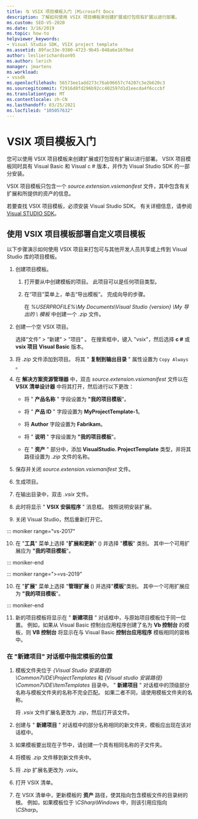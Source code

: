 ```yaml
---
title: 与 VSIX 项目模板入门 |Microsoft Docs
description: 了解如何使用 VSIX 项目模板来创建扩展或打包现有扩展以进行部署。
ms.custom: SEO-VS-2020
ms.date: 3/16/2019
ms.topic: how-to
helpviewer_keywords:
- Visual Studio SDK, VSIX project template
ms.assetid: 89fac33e-9380-4723-9b45-048a6e16f0ed
author: leslierichardson95
ms.author: lerich
manager: jmartens
ms.workload:
- vssdk
ms.openlocfilehash: 56573ee1add273c76ab96657c74207c3e2b620c3
ms.sourcegitcommit: f2916d8fd296b92cc402597d1d1eecda4f6cccbf
ms.translationtype: MT
ms.contentlocale: zh-CN
ms.lasthandoff: 03/25/2021
ms.locfileid: "105057632"
---
```

# <a name="get-started-with-the-vsix-project-template"></a>VSIX 项目模板入门

您可以使用 VSIX 项目模板来创建扩展或打包现有扩展以进行部署。 VSIX 项目模板同时具有 Visual Basic 和 Visual c # 版本，并作为 Visual Studio SDK 的一部分安装。

 VSIX 项目模板只包含一个 *source.extension.vsixmanifest* 文件，其中包含有关扩展和所提供的资产的信息。

 若要查找 VSIX 项目模板，必须安装 Visual Studio SDK。 有关详细信息，请参阅 [Visual STUDIO SDK](../extensibility/visual-studio-sdk.md)。

## <a name="deploy-a-custom-project-template-using-the-vsix-project-template"></a>使用 VSIX 项目模板部署自定义项目模板

 以下步骤演示如何使用 VSIX 项目来打包可与其他开发人员共享或上传到 Visual Studio 库的项目模板。

1. 创建项目模板。

    1. 打开要从中创建模板的项目。 此项目可以是任何项目类型。

    2. 在“项目”菜单上，单击“导出模板”。 完成向导的步骤。

         在 *%USERPROFILE%\My Documents\Visual Studio {version} \My 导出的 \\ 模板* 中创建一个 *.zip* 文件。

2. 创建一个空 VSIX 项目。

     选择“文件” > “新建” > “项目”  。 在搜索框中，键入 "vsix"，然后选择 **c #** 或 **vsix 项目** **Visual Basic** 版本。

3. 将 *.zip* 文件添加到项目。 将其 " **复制到输出目录** " 属性设置为 `Copy Always` 。

4. 在 **解决方案资源管理器** 中，双击 *source.extension.vsixmanifest* 文件以在 **VSIX 清单设计器** 中将其打开，然后进行以下更改：

    - 将 " **产品名称** " 字段设置为 **"我的项目模板**"。

    - 将 " **产品 ID** " 字段设置为 **MyProjectTemplate-1**。

    - 将 **Author** 字段设置为 **Fabrikam**。

    - 将 " **说明** " 字段设置为 **"我的项目模板**"。

    - 在 " **资产** " 部分中，添加 **VisualStudio. ProjectTemplate** 类型，并将其路径设置为 *.zip* 文件的名称。

5. 保存并关闭 *source.extension.vsixmanifest* 文件。

6. 生成项目。

7. 在输出目录中，双击 *.vsix* 文件。

8. 此时将显示 " **VSIX 安装程序** " 消息框。 按照说明安装扩展。

9. 关闭 Visual Studio，然后重新打开它。

::: moniker range="vs-2017"

10. 在 "**工具**" 菜单上选择 "**扩展和更新**" () 并选择 "**模板**" 类别。 其中一个可用扩展应为 **"我的项目模板**"。

::: moniker-end

::: moniker range=">=vs-2019"

10. 在 "**扩展**" 菜单上选择 "**管理扩展** () 并选择"**模板**"类别。 其中一个可用扩展应为 **"我的项目模板**"。

::: moniker-end

11. 新的项目模板将显示在 " **新建项目** " 对话框中，与原始项目模板位于同一位置。 例如，如果从 Visual Basic 控制台应用程序创建了名为 **Vb 控制台** 的模板，则 **VB 控制台** 将显示在与 Visual Basic **控制台应用程序** 模板相同的窗格中。

### <a name="to-specify-the-location-of-the-template-in-the-new-project-dialog-box"></a>在 "新建项目" 对话框中指定模板的位置

1. 模板文件夹位于 *{Visual Studio 安装路径} \Common7\IDE\ProjectTemplates* 和 *{Visual studio 安装路径} \Common7\IDE\ItemTemplates* 目录中。 " **新建项目** " 对话框中的顶级部分名称与模板文件夹的名称不完全匹配。 如果二者不同，请使用模板文件夹的名称。

    将 *.vsix* 文件扩展名更改为 *.zip*，然后打开该文件。

2. 创建与 " **新建项目** " 对话框中的部分名称相同的新文件夹，模板应出现在该对话框中。

3. 如果模板要出现在子节中，请创建一个具有相同名称的子文件夹。

4. 将模板 *.zip* 文件移到新文件夹中。

5. 将 *.zip* 扩展名更改为 *.vsix*。

6. 打开 VSIX 清单。

7. 在 VSIX 清单中，更新模板的 **资产** 路径，使其指向包含模板文件的目录树的根。 例如，如果模板位于 *\CSharp\Windows* 中，则该引用应指向 *\CSharp*。
